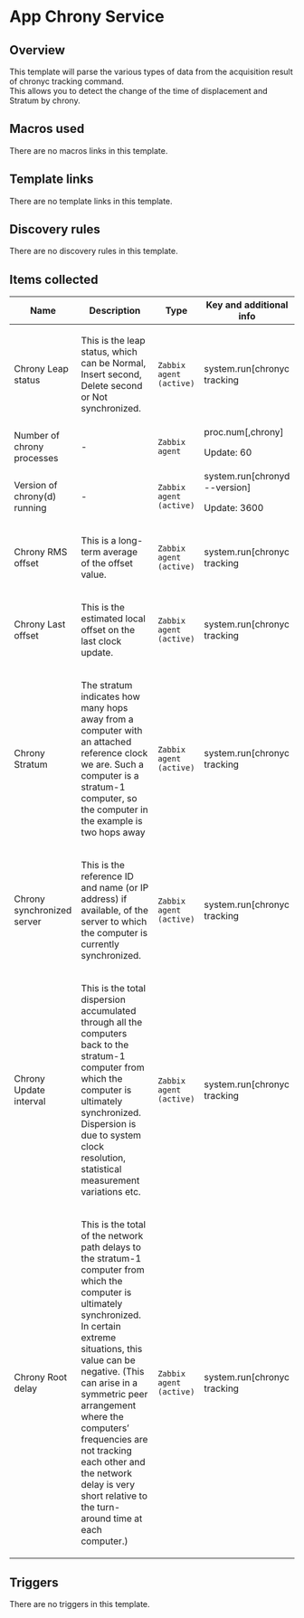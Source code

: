 # App Chrony Service

## Overview

This template will parse the various types of data from the acquisition result of chronyc tracking command.  
This allows you to detect the change of the time of displacement and Stratum by chrony.



## Macros used

There are no macros links in this template.

## Template links

There are no template links in this template.

## Discovery rules

There are no discovery rules in this template.

## Items collected

|Name|Description|Type|Key and additional info|
|----|-----------|----|----|
|Chrony Leap status|<p>This is the leap status, which can be Normal, Insert second, Delete second or Not synchronized.</p>|`Zabbix agent (active)`|system.run[chronyc tracking|grep "Leap status"|awk '{print $4}']<p>Update: 1800</p>|
|Number of chrony processes|<p>-</p>|`Zabbix agent`|proc.num[,chrony]<p>Update: 60</p>|
|Version of chrony(d) running|<p>-</p>|`Zabbix agent (active)`|system.run[chronyd --version]<p>Update: 3600</p>|
|Chrony RMS offset|<p>This is a long-term average of the offset value.</p>|`Zabbix agent (active)`|system.run[chronyc tracking|grep "RMS offset"|awk '{print $4}']<p>Update: 1800</p>|
|Chrony Last offset|<p>This is the estimated local offset on the last clock update.</p>|`Zabbix agent (active)`|system.run[chronyc tracking|grep "Last offset"|awk '{print $4}']<p>Update: 1800</p>|
|Chrony Stratum|<p>The stratum indicates how many hops away from a computer with an attached reference clock we are. Such a computer is a stratum-1 computer, so the computer in the example is two hops away</p>|`Zabbix agent (active)`|system.run[chronyc tracking|grep "Stratum"|awk '{print $3}']<p>Update: 1800</p>|
|Chrony synchronized server|<p>This is the reference ID and name (or IP address) if available, of the server to which the computer is currently synchronized.</p>|`Zabbix agent (active)`|system.run[chronyc tracking|grep "Reference ID"|awk '{print $4$5}']<p>Update: 1800</p>|
|Chrony Update interval|<p>This is the total dispersion accumulated through all the computers back to the stratum-1 computer from which the computer is ultimately synchronized. Dispersion is due to system clock resolution, statistical measurement variations etc.</p>|`Zabbix agent (active)`|system.run[chronyc tracking|grep "Update interval"|awk '{print $4}']<p>Update: 1800</p>|
|Chrony Root delay|<p>This is the total of the network path delays to the stratum-1 computer from which the computer is ultimately synchronized. In certain extreme situations, this value can be negative. (This can arise in a symmetric peer arrangement where the computers’ frequencies are not tracking each other and the network delay is very short relative to the turn-around time at each computer.)</p>|`Zabbix agent (active)`|system.run[chronyc tracking|grep "Root delay"|awk '{print $4}']<p>Update: 1800</p>|
## Triggers

There are no triggers in this template.

